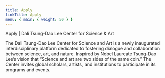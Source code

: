 ```yaml
---
title: Apply
linkTitle: Apply
menu: { main: { weight: 50 } }
---
```

Apply | Dali Tsung-Dao Lee Center for Science & Art

The Dali Tsung-Dao Lee Center for Science and Art is a newly inaugurated interdisciplinary platform dedicated to fostering dialogue and collaboration between science, art, and nature. Inspired by Nobel Laureate Tsung-Dao Lee’s vision that “Science and art are two sides of the same coin.” 
The Center invites global scholars, artists, and institutions to participate in its programs and events.